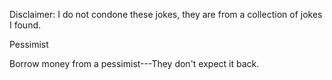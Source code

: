 Disclaimer: I do not condone these jokes, they are from a collection of jokes I found.

Pessimist

Borrow money from a pessimist---They don't expect it back.

